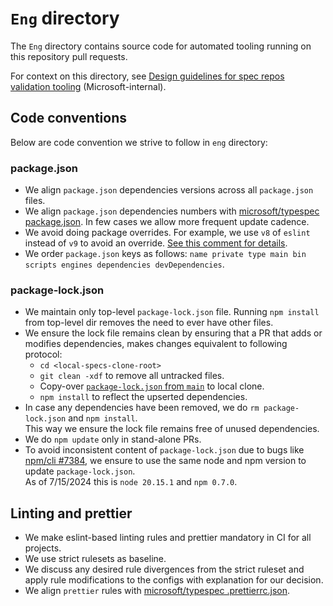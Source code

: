 # `Eng` directory

The `Eng` directory contains source code for automated tooling running on this repository pull requests.

For context on this directory, see [Design guidelines for spec repos validation tooling] (Microsoft-internal).

## Code conventions

Below are code convention we strive to follow in `eng` directory:

### package.json

- We align `package.json` dependencies versions across all `package.json` files.
- We align `package.json` dependencies numbers with [microsoft/typespec package.json].
  In few cases we allow more frequent update cadence.
- We avoid doing package overrides. For example, we use `v8` of `eslint` instead of `v9` to avoid an override.
  [See this comment for details][eslint override].
- We order `package.json` keys as follows: `name private type main bin scripts engines dependencies devDependencies`.

### package-lock.json

- We maintain only top-level `package-lock.json` file. Running `npm install` from top-level dir removes the need
  to ever have other files.
- We ensure the lock file remains clean by ensuring that a PR that adds or modifies dependencies,
  makes changes equivalent to following protocol:
  - `cd <local-specs-clone-root>`
  - `git clean -xdf` to remove all untracked files.
  - Copy-over [`package-lock.json` from `main`] to local clone.
  - `npm install` to reflect the upserted dependencies.
- In case any dependencies have been removed, we do `rm package-lock.json` and `npm install`.  
  This way we ensure the lock file remains free of unused dependencies.
- We do `npm update` only in stand-alone PRs.
- To avoid inconsistent content of `package-lock.json` due to bugs like [npm/cli #7384],
  we ensure to use the same node and npm version to update `package-lock.json`.  
  As of 7/15/2024 this is `node 20.15.1` and `npm 0.7.0`.

## Linting and prettier

- We make eslint-based linting rules and prettier mandatory in CI for all projects.
- We use strict rulesets as baseline.
- We discuss any desired rule divergences from the strict ruleset
  and apply rule modifications to the configs with explanation for our decision.
- We align `prettier` rules with [microsoft/typespec .prettierrc.json].

[Design guidelines for spec repos validation tooling]: https://dev.azure.com/azure-sdk/internal/_wiki/wikis/internal.wiki/1153/Design-guidelines-for-spec-repos-validation-tooling
[microsoft/typespec package.json]: https://github.com/microsoft/typespec/blob/main/package.json
[microsoft/typespec .prettierrc.json]: https://github.com/microsoft/typespec/blob/main/.prettierrc.json
[eslint override]: https://github.com/Azure/azure-rest-api-specs/pull/29820#pullrequestreview-2177045580
[npm/cli #7384]: https://github.com/npm/cli/issues/7384
[`package-lock.json` from `main`]: https://github.com/Azure/azure-rest-api-specs/blob/main/package-lock.json
